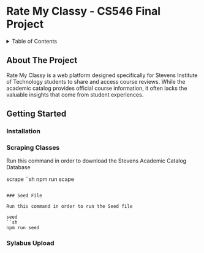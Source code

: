 # Rate My Classy - CS546 Final Project

<details>
  <summary>Table of Contents</summary>
  <ol>
    <li>
      <a href="#about-the-project">About The Project</a>
    </li>
    <li>
      <a href="#getting-started">Getting Started</a>
      <ul>
        <li><a href="#installation">Installation</a></li>
        <li><a href="#Scraping">Scraping Classes</a></li>
        <li><a href="#Seeding">Seed File</a></li>
        <li><a href="#Syllabus">Syllabus Upload</a></li>
      </ul>
  </ol>
</details>


## About The Project

Rate My Classy is a web platform designed specifically for Stevens Institute of Technology students to share and access course reviews. While the academic catalog provides official course information, it often lacks the valuable insights that come from student experiences.


## Getting Started

### Installation

### Scraping Classes

Run this command in order to download the Stevens Academic Catalog Database

scrape
``sh
  npm run scape
  ```

### Seed File

Run this command in order to run the Seed file

seed
``sh
  npm run seed
  ```

### Sylabus Upload



